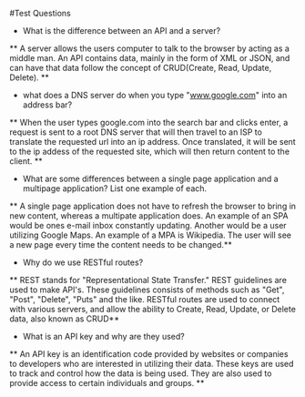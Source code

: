 #Test Questions

* What is the difference between an API and a server?

** A server allows the users computer to talk to the browser by acting as a middle man. An API contains data, mainly in the form of XML or JSON, and can have that data follow the concept of CRUD(Create, Read, Update, Delete). **

* what does a DNS server do when you type "www.google.com" into an address bar?

** When the user types google.com into the search bar and clicks enter, a request is sent to a root DNS server that will then travel to an ISP to translate the requested url into an ip address. Once translated, it will be sent to the ip addess of the requested site, which will then return content to the client. **


* What are some differences between a single page application and a multipage application? List one example of each.

** A single page application does not have to refresh the browser to bring in new content, whereas a multipate application does. An example of an SPA would be ones e-mail inbox constantly updating. Another would be a user utilizing Google Maps. An example of a MPA is Wikipedia. The user will see a new page every time the content needs to be changed.** 


* Why do we use RESTful routes?

** REST stands for "Representational State Transfer." REST guidelines are used to make API's. These guidelines consists of methods such as "Get", "Post", "Delete", "Puts" and the like. RESTful routes are used to connect with various servers, and allow the ability to Create, Read, Update, or Delete data, also known as CRUD** 


* What is an API key and why are they used?

** An API key is an identification code provided by websites or companies to developers who are interested in utilizing their data. These keys are used to track and control how the data is being used. They are also used to provide access to certain individuals and groups. **